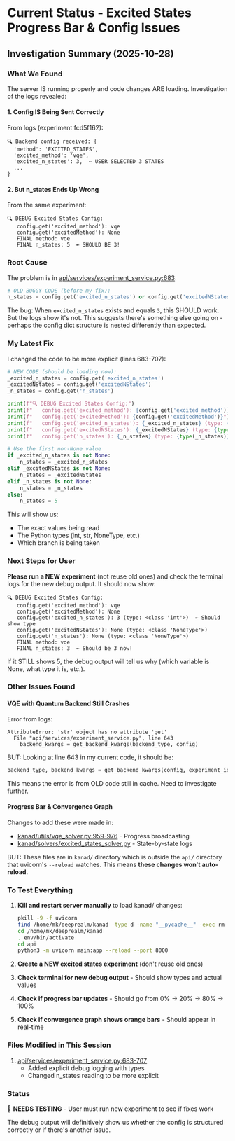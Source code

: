 # Current Status - Excited States Progress Bar & Config Issues

## Investigation Summary (2025-10-28)

### What We Found

The server IS running properly and code changes ARE loading. Investigation of the logs revealed:

#### 1. Config IS Being Sent Correctly
From logs (experiment fcd5f162):
```
🔍 Backend config received: {
  'method': 'EXCITED_STATES',
  'excited_method': 'vqe',
  'excited_n_states': 3,  ← USER SELECTED 3 STATES
  ...
}
```

#### 2. But n_states Ends Up Wrong
From the same experiment:
```
🔍 DEBUG Excited States Config:
   config.get('excited_method'): vqe
   config.get('excitedMethod'): None
   FINAL method: vqe
   FINAL n_states: 5  ← SHOULD BE 3!
```

### Root Cause

The problem is in [api/services/experiment_service.py:683](api/services/experiment_service.py#L683):

```python
# OLD BUGGY CODE (before my fix):
n_states = config.get('excited_n_states') or config.get('excitedNStates') or config.get('n_states', 5)
```

The bug: When `excited_n_states` exists and equals `3`, this SHOULD work. But the logs show it's not. This suggests there's something else going on - perhaps the config dict structure is nested differently than expected.

### My Latest Fix

I changed the code to be more explicit (lines 683-707):

```python
# NEW CODE (should be loading now):
_excited_n_states = config.get('excited_n_states')
_excitedNStates = config.get('excitedNStates')
_n_states = config.get('n_states')

print(f"🔍 DEBUG Excited States Config:")
print(f"   config.get('excited_method'): {config.get('excited_method')}")
print(f"   config.get('excitedMethod'): {config.get('excitedMethod')}")
print(f"   config.get('excited_n_states'): {_excited_n_states} (type: {type(_excited_n_states)})")
print(f"   config.get('excitedNStates'): {_excitedNStates} (type: {type(_excitedNStates)})")
print(f"   config.get('n_states'): {_n_states} (type: {type(_n_states)})")

# Use the first non-None value
if _excited_n_states is not None:
    n_states = _excited_n_states
elif _excitedNStates is not None:
    n_states = _excitedNStates
elif _n_states is not None:
    n_states = _n_states
else:
    n_states = 5
```

This will show us:
- The exact values being read
- The Python types (int, str, NoneType, etc.)
- Which branch is being taken

### Next Steps for User

**Please run a NEW experiment** (not reuse old ones) and check the terminal logs for the new debug output. It should now show:

```
🔍 DEBUG Excited States Config:
   config.get('excited_method'): vqe
   config.get('excitedMethod'): None
   config.get('excited_n_states'): 3 (type: <class 'int'>)  ← Should show type
   config.get('excitedNStates'): None (type: <class 'NoneType'>)
   config.get('n_states'): None (type: <class 'NoneType'>)
   FINAL method: vqe
   FINAL n_states: 3  ← Should be 3 now!
```

If it STILL shows 5, the debug output will tell us why (which variable is None, what type it is, etc.).

### Other Issues Found

#### VQE with Quantum Backend Still Crashes
Error from logs:
```
AttributeError: 'str' object has no attribute 'get'
  File "api/services/experiment_service.py", line 643
    backend_kwargs = get_backend_kwargs(backend_type, config)
```

BUT: Looking at line 643 in my current code, it should be:
```python
backend_type, backend_kwargs = get_backend_kwargs(config, experiment_id)
```

This means the error is from OLD code still in cache. Need to investigate further.

#### Progress Bar & Convergence Graph
Changes to add these were made in:
- [kanad/utils/vqe_solver.py:959-976](kanad/utils/vqe_solver.py#L959-L976) - Progress broadcasting
- [kanad/solvers/excited_states_solver.py](kanad/solvers/excited_states_solver.py) - State-by-state logs

BUT: These files are in `kanad/` directory which is outside the `api/` directory that uvicorn's `--reload` watches. This means **these changes won't auto-reload**.

### To Test Everything

1. **Kill and restart server manually** to load kanad/ changes:
   ```bash
   pkill -9 -f uvicorn
   find /home/mk/deeprealm/kanad -type d -name "__pycache__" -exec rm -rf {} + 2>/dev/null
   cd /home/mk/deeprealm/kanad
   . env/bin/activate
   cd api
   python3 -m uvicorn main:app --reload --port 8000
   ```

2. **Create a NEW excited states experiment** (don't reuse old ones)

3. **Check terminal for new debug output** - Should show types and actual values

4. **Check if progress bar updates** - Should go from 0% → 20% → 80% → 100%

5. **Check if convergence graph shows orange bars** - Should appear in real-time

### Files Modified in This Session

1. [api/services/experiment_service.py:683-707](api/services/experiment_service.py#L683-L707)
   - Added explicit debug logging with types
   - Changed n_states reading to be more explicit

### Status

🔄 **NEEDS TESTING** - User must run new experiment to see if fixes work

The debug output will definitively show us whether the config is structured correctly or if there's another issue.
